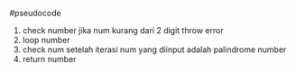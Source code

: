 #pseudocode
1. check number jika num kurang dari 2 digit throw error
2. loop number
3. check num setelah iterasi num yang diinput adalah palindrome number
4. return number
